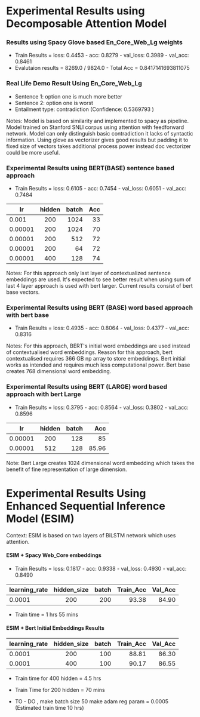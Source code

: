 # Experimental Results using Decomposable Attention Model

### Results using Spacy Glove based En_Core_Web_Lg weights

* Train Results = loss: 0.4453 - acc: 0.8279 - val_loss: 0.3989 - val_acc: 0.8461
* Evalutaion results = 8269.0 / 9824.0  -  Total Acc = 0.8417141693811075

### Real Life Demo Result Using En_Core_Web_Lg

* Sentence 1: option one is much more better
* Sentence 2: option one is worst
* Entailment type: contradiction (Confidence: 0.5369793 )

Notes: Model is based on similarity and implemented to spacy as pipeline. Model trained on Stanford SNLI corpus using attention
with feedforward network. Model can only distinguish basic contradiction it lacks of syntactic information. 
Using glove as vectorizer gives good results but padding it to fixed size of vectors takes additional process power instead doc
vectorizer could be more useful. 

### Experimental Results using BERT(BASE) sentence based approach 

* Train Results = loss: 0.6105 - acc: 0.7454 - val_loss: 0.6051 - val_acc: 0.7484

| lr            | hidden        | batch | Acc  |
| ------------- |:-------------:| -----:| ----:|
| 0.001         | 200           | 1024  | 33   |
| 0.00001       | 200           | 1024  | 70   |
| 0.00001       | 200           | 512   | 72   |
| 0.00001       | 200           | 64    | 72   |
| 0.00001       | 400           | 128   | 74   |

Notes: For this approach only last layer of contextualized sentence embeddings are used. It's expected to see
better result when using sum of last 4 layer approach is used with bert larger. Current results consist of bert
base vectors. 

### Experimental Results using BERT (BASE) word based approach with bert base
 
* Train Results = loss: 0.4935 - acc: 0.8064 - val_loss: 0.4377 - val_acc: 0.8316

Notes: For this approach, BERT's initial word embeddings are used instead of contextualised word embeddings.
Reason for this approach, bert contextualised requires 366 GB np array to store embeddings. Bert initial works
as intended and requires much less computational power. 
Bert base creates 768 dimensional word embedding.

### Experimental Results using BERT (LARGE) word based approach with bert Large

* Train Results = loss: 0.3795 - acc: 0.8564 - val_loss: 0.3802 - val_acc: 0.8596

| lr            | hidden        | batch | Acc  |
| ------------- |:-------------:| -----:| ----:|
| 0.00001       | 200           | 128   | 85   |
| 0.00001       | 512           | 128   | 85.96|

Note: Bert Large creates 1024 dimensional word embedding which takes the benefit of fine representation of large 
dimension.

# Experimental Results Using Enhanced Sequential Inference Model (ESIM)

Context:  ESIM is based on two layers of BiLSTM network which uses attention. 

#### ESIM + Spacy Web_Core embeddings
* Train Results = loss: 0.1817 - acc: 0.9338 - val_loss: 0.4930 - val_acc: 0.8490

| learning_rate| hidden_size   | batch | Train_Acc  | Val_Acc|
| -------------|:-------------:| -----:| ----------:| ------:|
| 0.0001       | 200           | 200   | 93.38      | 84.90  |

* Train time = 1 hrs 55 mins

#### ESIM + Bert Initial Embeddings Results

| learning_rate| hidden_size   | batch | Train_Acc  | Val_Acc|
| -------------|:-------------:| -----:| ----------:| ------:|
| 0.0001       | 200           | 100   | 88.81      | 86.30  |
| 0.0001       | 400           | 100   | 90.17      | 86.55  |

* Train time for 400 hidden = 4.5 hrs
* Train Time for 200 hidden = 70 mins

* TO - DO , make batch size 50 make adam reg param = 0.0005 (Estimated train time 10 hrs)